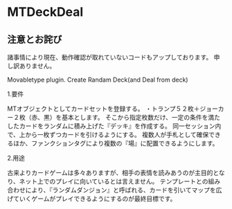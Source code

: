 # MTDeckDeal

## 注意とお詫び
諸事情により現在、動作確認が取れていないコードもアップしております。
申し訳ありません。

Movabletype plugin. Create Randam Deck(and Deal from deck)

1.要件

MTオブジェクトとしてカードセットを登録する。
・トランプ５２枚＋ジョーカー２枚（赤、黒）を基本とします。
そこから指定枚数だけ、一定の条件を満たしたカードをランダムに積み上げた『デッキ』を作成する。
同一セッション内で、上から一枚ずつカードを引けるようにする。
複数人が手札として確保できるほか、ファンクションタグにより複数の『場』に配置できるようにします。

2.用途

古来よりカードゲームは多々ありますが、相手の表情を読みあうのが主目的となり、ネット上でのプレイに向いているとは言えません。
テンプレートとの組み合わせにより、『ランダムダンジョン』と呼ばれる、カードを引いてマップを広げていくゲームがプレイできるようにするのが最終目標です。
